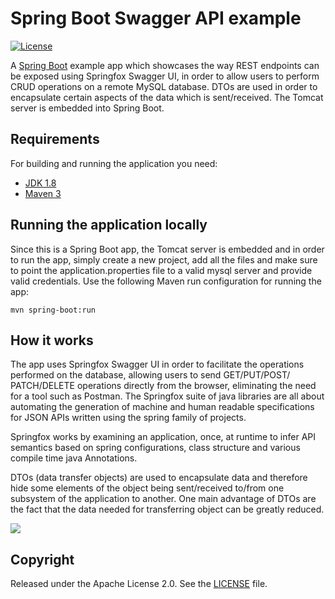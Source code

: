 # Spring Boot Swagger API example

[![License](http://img.shields.io/:license-apache-blue.svg)](http://www.apache.org/licenses/LICENSE-2.0.html)

A [Spring Boot](http://projects.spring.io/spring-boot/) example app which showcases the way REST endpoints can be exposed using Springfox Swagger UI, in order to allow users to perform CRUD operations on a remote MySQL database. DTOs are used in order to encapsulate certain aspects of the data which is sent/received. The Tomcat server is embedded into Spring Boot.

## Requirements

For building and running the application you need:

- [JDK 1.8](http://www.oracle.com/technetwork/java/javase/downloads/jdk8-downloads-2133151.html)
- [Maven 3](https://maven.apache.org)

## Running the application locally

Since this is a Spring Boot app, the Tomcat server is embedded and in order to run the app, simply create a new project, add all the files 
and make sure to point the application.properties file to a valid mysql server and provide valid credentials.
Use the following Maven run configuration for running the app:

```shell
mvn spring-boot:run
```

## How it works

The app uses Springfox Swagger UI in order to facilitate the operations performed on the database, allowing users to send GET/PUT/POST/
PATCH/DELETE operations directly from the browser, eliminating the need for a tool such as Postman.
The Springfox suite of java libraries are all about automating the generation of machine and human readable specifications for JSON APIs 
written using the spring family of projects. 

Springfox works by examining an application, once, at runtime to infer API semantics based 
on spring configurations, class structure and various compile time java Annotations.

DTOs (data transfer objects) are used to encapsulate data and therefore hide some elements of the object being sent/received to/from one
subsystem of the application to another.
One main advantage of DTOs are the fact that the data needed for transferring object can be greatly reduced.

<img src="https://i.imgur.com/LJbp2Ax.png"/>

## Copyright

Released under the Apache License 2.0. See the [LICENSE](https://github.com/codecentric/springboot-sample-app/blob/master/LICENSE) file.
